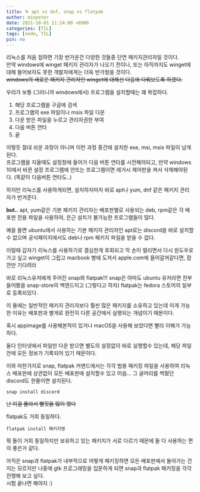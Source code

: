 ```yaml
---
title: ⛷️ apt vs dnf, snap vs flatpak
author: minpeter
date: 2021-10-01 11:24:00 +0900
categories: [TIL]
tags: [node, TIL]
pin: no
---
```


리눅스를 처음 접하면 기장 반가운건 다양한 것들중 단연 패키지관리자일 것이다.  
만약 windows에 winget 패키지 관리자가 나오기 전이나, 또는 아직까지도 winget에 대해 들어보자도 못한 개발자에게는 더욱 반가웠을 것이다.  
~~windows의 새로운 패키지 관리자인 winget에 대해선 다음에 다뤄보도록 하겠다.~~

우리가 보통 (그러니까 windows에서) 프로그램을 설치할때는 꽤 복잡하다.  
1. 해당 프로그램을 구글에 검색
2. 프로그램의 exe 파일이나 msix 파일 다운
3. 다운 받은 파일을 누르고 관리자권한 부여
4. 다음 버튼 연타
5. 끝

이렇듯 절대 쉬운 과정이 아니며 이런 과정 중간에 설치한 exe, msi, msix 파일이 남게 된다.  
프로그램을 지울때도 설정창에 들어가 다음 버튼 연타를 시전해야되고, 만약 windows 10에서 바뀐 설정 프로그램에 안뜨는 프로그램이면 레거시 제어판을 켜서 삭제해야된다. (똑같이 다음버튼 연타도..)  

하지만 리눅스를 사용하게되면, 설치하자마자 바로 apt나 yum, dnf 같은 패키지 관리자가 반겨준다.  

**but..** apt, yum같은 기본 패키지 관리자는 배포판별로 사용되는 deb, rpm같은 각 배포판 전용 파일을 사용하여, 은근 설치가 불가능한 프로그램들이 많다.  

예을 들면 ubuntu에서 사용하는 기본 패키지 관리자인 apt로는 discord을 바로 설치할 수 없으며 공식패이지에서도 deb나 rpm 패키지 파일을 받을 수 없다.  

이럴때 갑자기 리눅스를 사용하기로 결심한게 후회되고 막 손이 떨리면서 다시 원도우로 가고 싶고 winget이 그립고 macbook 병에 도져서 apple.com에 들어갈꺼같다면, 잠깐만 기다려라  

바로 리눅스유저에게 주어진 snap와 flatpak!!!
snap은 아마도 ubuntu 유저라면 전부 들어봤을 snap-store의 백엔드이고 (그렇다고 하자) flatpak는 fedora 스토어의 일부로 등록되있다.  

이 둘에는 일반적인 패키지 관리자보다 훨씬 많은 패키지를 소유하고 있는데 이게 가능한 이유는 배포판과 별게로 완전히 다른 공간에서 실행되는 개념이기 때문이다.  

혹시 appimage를 사용해본적이 있거나 macOS을 사용해 보았다면 빨리 이해가 가능하다.  

둘다 인터넷에서 파일만 다운 받으면 별도의 설정없이 바로 실행할수 있는데, 해당 파일 안에 모든 정보가 기록되어 있기 때문이다.  

이와 마찬가지로 snap, flatpak 커맨드에서는 각각 범용 패키징 파일을 사용하여 리눅스 배포판에 상관없이 모든 배포판에 설치할수 있고 어음... 그 골머리를 썩혔던 discord도 한줄이면 설치된다.  

`snap install discord`

~~난 이걸 몰라서 뻘짓을 많이 했다~~

flatpak도 거희 동일하다.

`flatpak install 패키지명`

뭐 둘이 거희 동일하지만 보유하고 있는 패키지가 서로 다르기 때문에 둘 다 사용하는 편이 좋은거 같다.  

아직은 snap과 flatpak가 내부적으로 어떻게 패키징하면 모든 배포판에서 돌아가는 건지는 모르지만 나중에 gtk 프로그래밍을 입문하게 되면 snap과 flatpak 패키징을 각각 진행해 보고 싶다.  
시험 끝나면 해야지 :)
